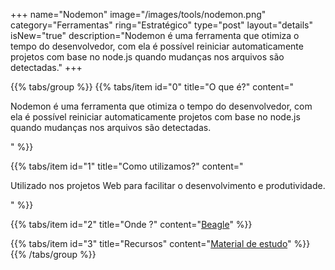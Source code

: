+++
name="Nodemon"
image="/images/tools/nodemon.png"
category="Ferramentas"
ring="Estratégico"
type="post"
layout="details"
isNew="true"
description="Nodemon é uma ferramenta que otimiza o tempo do desenvolvedor, com ela é possível reiniciar automaticamente projetos com base no node.js quando mudanças nos arquivos são detectadas."
+++

{{% tabs/group %}}
  {{% tabs/item id="0" title="O que é?" content="<p>Nodemon é uma ferramenta que otimiza o tempo do desenvolvedor, com ela é possível reiniciar automaticamente projetos com base no node.js quando mudanças nos arquivos são detectadas.</p>" %}}
  
  {{% tabs/item id="1" title="Como utilizamos?" content="<p>Utilizado nos projetos Web para facilitar o desenvolvimento e produtividade.</p>" %}}
  
  {{% tabs/item id="2" title="Onde ?" content="<a href='https://usebeagle.io/' target='_blank'>Beagle</a>" %}}

  {{% tabs/item id="3" title="Recursos" content="<a href='https://www.npmjs.com/package/nodemon' target='_blank'>Material de estudo</a>" %}}
{{% /tabs/group %}}